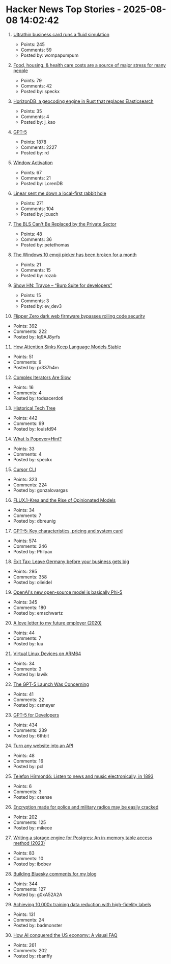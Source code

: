 # Hacker News Top Stories - 2025-08-08 14:02:42

1. [Ultrathin business card runs a fluid simulation](https://github.com/Nicholas-L-Johnson/flip-card)
   - Points: 245
   - Comments: 59
   - Posted by: wompapumpum

2. [Food, housing, & health care costs are a source of major stress for many people](https://apnorc.org/projects/food-housing-and-health-care-costs-are-a-source-of-major-stress-for-many-people/)
   - Points: 79
   - Comments: 42
   - Posted by: speckx

3. [HorizonDB, a geocoding engine in Rust that replaces Elasticsearch](https://radar.com/blog/high-performance-geocoding-in-rust)
   - Points: 35
   - Comments: 4
   - Posted by: j_kao

4. [GPT-5](https://openai.com/gpt-5/)
   - Points: 1878
   - Comments: 2227
   - Posted by: rd

5. [Window Activation](https://blog.broulik.de/2025/08/on-window-activation/)
   - Points: 67
   - Comments: 21
   - Posted by: LorenDB

6. [Linear sent me down a local-first rabbit hole](https://bytemash.net/posts/i-went-down-the-linear-rabbit-hole/)
   - Points: 271
   - Comments: 104
   - Posted by: jcusch

7. [The BLS Can't Be Replaced by the Private Sector](https://www.bloomberg.com/opinion/articles/2025-08-08/the-bls-can-t-be-replaced-by-the-private-sector)
   - Points: 48
   - Comments: 36
   - Posted by: petethomas

8. [The Windows 10 emoji picker has been broken for a month](https://rozab.dev/blog/emoji-search/)
   - Points: 21
   - Comments: 15
   - Posted by: rozab

9. [Show HN: Trayce – “Burp Suite for developers”](https://trayce.dev?resubmit=hn)
   - Points: 15
   - Comments: 3
   - Posted by: ev_dev3

10. [Flipper Zero dark web firmware bypasses rolling code security](https://www.rtl-sdr.com/flipperzero-darkweb-firmware-bypasses-rolling-code-security/)
   - Points: 392
   - Comments: 222
   - Posted by: lq9AJ8yrfs

11. [How Attention Sinks Keep Language Models Stable](https://hanlab.mit.edu/blog/streamingllm)
   - Points: 51
   - Comments: 9
   - Posted by: pr337h4m

12. [Complex Iterators Are Slow](https://caolan.uk/notes/2025-07-31_complex_iterators_are_slow.cm)
   - Points: 16
   - Comments: 4
   - Posted by: todsacerdoti

13. [Historical Tech Tree](https://www.historicaltechtree.com/)
   - Points: 442
   - Comments: 99
   - Posted by: louisfd94

14. [What Is Popover=Hint?](https://una.im/popover-hint/)
   - Points: 33
   - Comments: 4
   - Posted by: speckx

15. [Cursor CLI](https://cursor.com/cli)
   - Points: 323
   - Comments: 224
   - Posted by: gonzalovargas

16. [FLUX.1-Krea and the Rise of Opinionated Models](https://www.dbreunig.com/2025/08/04/the-rise-of-opinionated-models.html)
   - Points: 34
   - Comments: 7
   - Posted by: dbreunig

17. [GPT-5: Key characteristics, pricing and system card](https://simonwillison.net/2025/Aug/7/gpt-5/)
   - Points: 574
   - Comments: 246
   - Posted by: Philpax

18. [Exit Tax: Leave Germany before your business gets big](https://eidel.io/exit-tax-leave-germany-before-your-business-gets-big/)
   - Points: 295
   - Comments: 358
   - Posted by: olieidel

19. [OpenAI's new open-source model is basically Phi-5](https://www.seangoedecke.com/gpt-oss-is-phi-5/)
   - Points: 345
   - Comments: 180
   - Posted by: emschwartz

20. [A love letter to my future employer (2020)](https://catzkorn.dev/blog/love-letter/)
   - Points: 44
   - Comments: 7
   - Posted by: luu

21. [Virtual Linux Devices on ARM64](https://underjord.io/500-virtual-linux-devices-on-arm64.html)
   - Points: 34
   - Comments: 3
   - Posted by: lawik

22. [The GPT-5 Launch Was Concerning](https://blog.charliemeyer.co/the-gpt-5-launch-was-concerning/)
   - Points: 41
   - Comments: 22
   - Posted by: csmeyer

23. [GPT-5 for Developers](https://openai.com/index/introducing-gpt-5-for-developers)
   - Points: 434
   - Comments: 239
   - Posted by: 6thbit

24. [Turn any website into an API](https://www.parse.bot)
   - Points: 48
   - Comments: 16
   - Posted by: pcl

25. [Telefon Hírmondó: Listen to news and music electronically, in 1893](https://en.wikipedia.org/wiki/Telefon_H%C3%ADrmond%C3%B3)
   - Points: 6
   - Comments: 3
   - Posted by: csense

26. [Encryption made for police and military radios may be easily cracked](https://www.wired.com/story/encryption-made-for-police-and-military-radios-may-be-easily-cracked-researchers-find/)
   - Points: 202
   - Comments: 125
   - Posted by: mikece

27. [Writing a storage engine for Postgres: An in-memory table access method (2023)](https://notes.eatonphil.com/2023-11-01-postgres-table-access-methods.html)
   - Points: 83
   - Comments: 10
   - Posted by: ibobev

28. [Building Bluesky comments for my blog](https://natalie.sh/posts/bluesky-comments/)
   - Points: 344
   - Comments: 127
   - Posted by: g0xA52A2A

29. [Achieving 10,000x training data reduction with high-fidelity labels](https://research.google/blog/achieving-10000x-training-data-reduction-with-high-fidelity-labels/)
   - Points: 131
   - Comments: 24
   - Posted by: badmonster

30. [How AI conquered the US economy: A visual FAQ](https://www.derekthompson.org/p/how-ai-conquered-the-us-economy-a)
   - Points: 261
   - Comments: 202
   - Posted by: rbanffy

